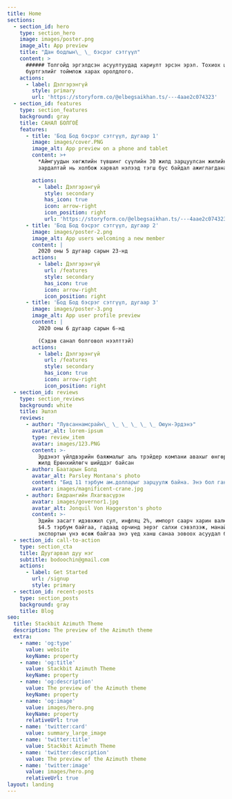 ```yaml
---
title: Home
sections:
  - section_id: hero
    type: section_hero
    image: images/poster.png
    image_alt: App preview
    title: "Дан бодлын\_ \_ бэсрэг сэтгүүл"
    content: >
      ###### Толгойд эргэлдсэн асуултуудад хариулт эрсэн эрэл. Тохиох цагийн
      бүртгэлийг тоймлож харах оролдлого.
    actions:
      - label: Дэлгэрэнгүй
        style: primary
        url: 'https://storyform.co/@elbegsaikhan.ts/---4aae2c074323'
  - section_id: features
    type: section_features
    background: gray
    title: САНАЛ БОЛГОЁ
    features:
      - title: 'Бод Бод бэсрэг сэтгүүл, дугаар 1'
        image: images/cover.PNG
        image_alt: App preview on a phone and tablet
        content: >+
          *Аймгуудын хөгжлийн түвшинг сүүлийн 30 жилд зарцуулсан жилийн дундаж
          зардалтай нь холбож харвал нэлээд тэгш бус байдал ажиглагдана.*

        actions:
          - label: Дэлгэрэнгүй
            style: secondary
            has_icon: true
            icon: arrow-right
            icon_position: right
            url: 'https://storyform.co/@elbegsaikhan.ts/---4aae2c074323'
      - title: 'Бод Бод бэсрэг сэтгүүл, дугаар 2'
        image: images/poster-2.png
        image_alt: App users welcoming a new member
        content: |
          2020 оны 5 дугаар сарын 23-нд
        actions:
          - label: Дэлгэрэнгүй
            url: /features
            style: secondary
            has_icon: true
            icon: arrow-right
            icon_position: right
      - title: 'Бод Бод бэсрэг сэтгүүл, дугаар 3'
        image: images/poster-3.png
        image_alt: App user profile preview
        content: |
          2020 оны 6 дугаар сарын 6-нд

          (Сэдэв санал болговол нээлттэй)
        actions:
          - label: Дэлгэрэнгүй
            url: /features
            style: secondary
            has_icon: true
            icon: arrow-right
            icon_position: right
  - section_id: reviews
    type: section_reviews
    background: white
    title: Эшлэл
    reviews:
      - author: "Лувсаннамсрайн\_ \_ \_ \_ \_ \_ Оюун-Эрдэнэ"
        avatar_alt: lorem-ipsum
        type: review_item
        avatar: images/123.PNG
        content: >-
          Эрдэнэт үйлдвэрийн баяжмалыг аль трэйдер компани авахыг өнгөрсөн 30
          жилд Ерөнхийлөгч шийддэг байсан
      - author: Баатарын Болд
        avatar_alt: Parsley Montana's photo
        content: "Бид 11 тэрбум ам.долларыг зарцуулж байна. Энэ бол ганцхан хөрөнгө оруулагчаас гарч байгаа зардал. Хөрөнгө оруулалт гэхээр хөрөнгө авч байгаа мэт ойлгож болохгүй.\_ Хөрөнгө оруулалт бол\_ манай компаниас гарч байгаа зардал."
        avatar: images/magnificent-crane.jpg
      - author: Бядрангийн Лхагвасүрэн
        avatar: images/governor1.jpg
        avatar_alt: Jonquil Von Haggerston's photo
        content: >-
          Эдийн засагт идэвхжил сул, инфляц 2%, импорт саарч харин валютын нѳѳц
          $4.5 тэрбум байгаа, гадаад орчинд эерэг салхи сэвэлзэж, манай
          экспортын үнэ өсөж байгаа энэ үед ханш санаа зовоох асуудал бус.
  - section_id: call-to-action
    type: section_cta
    title: Дуугарвал дуу нэг
    subtitle: bodoochin@gmail.com
    actions:
      - label: Get Started
        url: /signup
        style: primary
  - section_id: recent-posts
    type: section_posts
    background: gray
    title: Blog
seo:
  title: Stackbit Azimuth Theme
  description: The preview of the Azimuth theme
  extra:
    - name: 'og:type'
      value: website
      keyName: property
    - name: 'og:title'
      value: Stackbit Azimuth Theme
      keyName: property
    - name: 'og:description'
      value: The preview of the Azimuth theme
      keyName: property
    - name: 'og:image'
      value: images/hero.png
      keyName: property
      relativeUrl: true
    - name: 'twitter:card'
      value: summary_large_image
    - name: 'twitter:title'
      value: Stackbit Azimuth Theme
    - name: 'twitter:description'
      value: The preview of the Azimuth theme
    - name: 'twitter:image'
      value: images/hero.png
      relativeUrl: true
layout: landing
---
```

